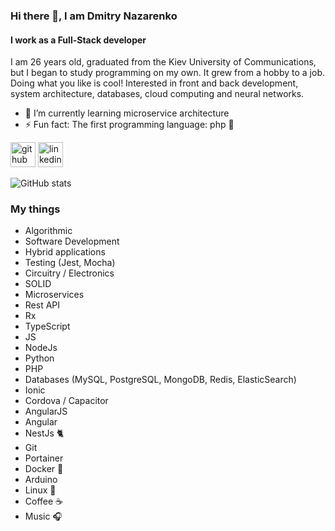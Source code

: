 ### Hi there 👋, I am Dmitry Nazarenko

#### I work as a Full-Stack developer

I am 26 years old, graduated from the Kiev University of Communications, but I began to study programming on my own. It
grew from a hobby to a job. Doing what you like is cool!
Interested in front and back development, system architecture, databases, cloud computing and neural networks.

- 🌱 I’m currently learning microservice architecture
- ⚡ Fun fact: The first programming language: php 🐘

[<img src='https://cdn.jsdelivr.net/npm/simple-icons@3.0.1/icons/github.svg' alt='github' height='40'>](https://github.com/dmitriy-nz)  [<img src='https://cdn.jsdelivr.net/npm/simple-icons@3.0.1/icons/linkedin.svg' alt='linkedin' height='40'>](https://www.linkedin.com/in/https://www.linkedin.com/in/dmitriy-nazarenko-0a2151146//)

![GitHub stats](https://github-readme-stats.vercel.app/api?username=dmitriy-nz&show_icons=true)  

### My things
- Algorithmic
- Software Development
- Hybrid applications
- Testing (Jest, Mocha)
- Circuitry / Electronics
- SOLID
- Microservices
- Rest API
- Rx
- TypeScript
- JS
- NodeJs
- Python
- PHP
- Databases (MySQL, PostgreSQL, MongoDB, Redis, ElasticSearch)
- Ionic
- Cordova / Capacitor
- AngularJS
- Angular 
- NestJs 🐈
- Git
- Portainer
- Docker 🐳
- Arduino
- Linux 🐧
- Coffee ☕️
- Music 🎧
